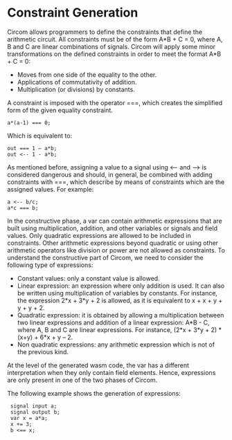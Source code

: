 # Constraint Generation

Circom allows programmers to define the constraints that define the arithmetic circuit. All constraints must be of the form A\*B + C = 0, where A, B and C are linear combinations of signals. Circom will apply some minor transformations on the defined constraints in order to meet the format A\*B + C = 0:

* Moves from one side of the equality to the other.
* Applications of commutativity of addition.
* Multiplication \(or divisions\) by constants.

A constraint is imposed with the operator ===, which creates the simplified form of the given equality constraint.

```text
a*(a-1) === 0;
```

Which is equivalent to:

```text
out === 1 – a*b;
out <-- 1 - a*b;
```

As mentioned before, assigning a value to a signal using &lt;-- and --&gt; is considered dangerous and should, in general, be combined with adding constraints with ===, which describe by means of constraints which are the assigned values. For example:

```text
a <-- b/c;
a*c === b;
```

In the constructive phase, a var can contain arithmetic expressions that are built using multiplication, addition, and other variables or signals and field values. Only quadratic expressions are allowed to be included in constraints. Other arithmetic expressions beyond quadratic or using other arithmetic operators like division or power are not allowed as constraints. To understand the constructive part of Circom, we need to consider the following type of expressions:

* Constant values: only a constant value is allowed.
* Linear expression: an expression where only addition is used. It can also be written using multiplication of variables by constants. For instance, the expression 2\*x + 3\*y + 2 is allowed, as it is equivalent to x + x + y + y + y + 2. 
* Quadratic expression: it is obtained by allowing a multiplication between two linear expressions and addition of a linear expression: A\*B - C, where A, B and C are linear expressions. For instance, \(2\*x + 3\*y + 2\) \* \(x+y\) + 6\*x + y – 2.
* Non quadratic expressions: any arithmetic expression which is not of the previous kind.

At the level of the generated wasm code, the var has a different interpretation when they only contain field elements. Hence, expressions are only present in one of the two phases of Circom.

The following example shows the generation of expressions:

```text
 signal input a;
 signal output b;
 var x = a*a;
 x += 3;
 b <== x;
```


